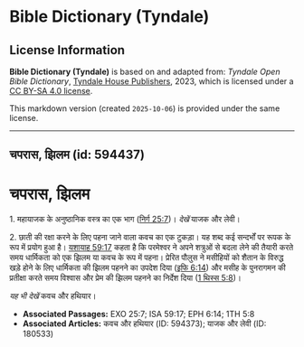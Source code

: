 # Bible Dictionary (Tyndale)

## License Information

**Bible Dictionary (Tyndale)** is based on and adapted from: _Tyndale Open Bible Dictionary_, [Tyndale House Publishers](https://tyndaleopenresources.com/), 2023, which is licensed under a [CC BY-SA 4.0 license](https://creativecommons.org/licenses/by-sa/4.0/legalcode.en).

This markdown version (created `2025-10-06`) is provided under the same license.



--------------------------------

## चपरास, झिलम (id: 594437)

चपरास, झिलम
===========

1\. महायाजक के अनुष्ठानिक वस्त्र का एक भाग ([निर्ग 25:7](https://ref.ly/Exod25:7))। *देखें* याजक और लेवी।

2\. छाती की रक्षा करने के लिए पहना जाने वाला कवच का एक टुकड़ा। यह शब्द कई सन्दर्भों पर रूपक के रूप में प्रयोग हुआ है। [यशायाह 59:17](https://ref.ly/Isa59:17) कहता है कि परमेश्वर ने अपने शत्रुओं से बदला लेने की तैयारी करते समय धार्मिकता को एक झिलम या कवच के रूप में पहना। प्रेरित पौलुस ने मसीहियों को शैतान के विरुद्ध खड़े होने के लिए धार्मिकता की झिलम पहनने का उपदेश दिया ([इफि 6:14](https://ref.ly/Eph6:14)) और मसीह के पुनरागमन की प्रतीक्षा करते समय विश्वास और प्रेम की झिलम पहनने का निर्देश दिया ([1 थिस्स 5:8](https://ref.ly/1Thess5:8))। 

*यह भी देखें* कवच और हथियार।

* **Associated Passages:** EXO 25:7; ISA 59:17; EPH 6:14; 1TH 5:8
* **Associated Articles:** कवच और हथियार (ID: 594373); याजक और लेवी (ID: 180533)

